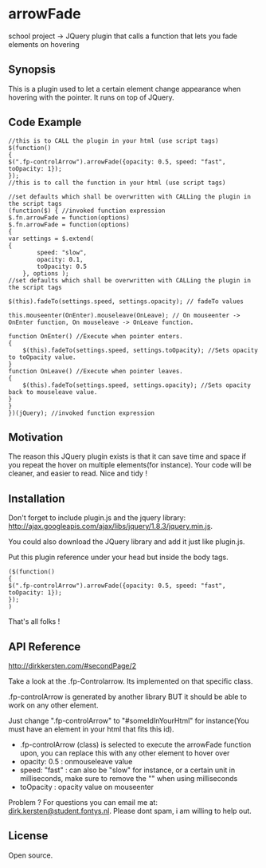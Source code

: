 # arrowFade
school project -> JQuery plugin that calls a function that lets you fade elements on hovering

## Synopsis

This is a plugin used to let a certain element change appearance when hovering with the pointer. It runs on top of JQuery. 


## Code Example

    //this is to CALL the plugin in your html (use script tags)
    $(function() 
    {
    $(".fp-controlArrow").arrowFade({opacity: 0.5, speed: "fast", toOpacity: 1});
    });
    //this is to call the function in your html (use script tags) 
    
    //set defaults which shall be overwritten with CALLing the plugin in the script tags
    (function($) { //invoked function expression
    $.fn.arrowFade = function(options)
    $.fn.arrowFade = function(options)
    {
    var settings = $.extend(
    {
            speed: "slow",
            opacity: 0.1,
            toOpacity: 0.5
        }, options );
    //set defaults which shall be overwritten with CALLing the plugin in the script tags
    
    $(this).fadeTo(settings.speed, settings.opacity); // fadeTo values 

    this.mouseenter(OnEnter).mouseleave(OnLeave); // On mouseenter -> OnEnter function, On mouseleave -> OnLeave function.
    
    function OnEnter() //Execute when pointer enters.
    {
        $(this).fadeTo(settings.speed, settings.toOpacity); //Sets opacity to toOpacity value.
    }
    function OnLeave() //Execute when pointer leaves.
    {
        $(this).fadeTo(settings.speed, settings.opacity); //Sets opacity back to mouseleave value.
    }
    }
    })(jQuery); //invoked function expression


## Motivation

The reason this JQuery plugin exists is that it can save time and space if you repeat the hover on multiple elements(for instance). Your code will be cleaner, and easier to read. Nice and tidy !


## Installation
Don't forget to include plugin.js and the jquery library: http://ajax.googleapis.com/ajax/libs/jquery/1.8.3/jquery.min.js.

You could also download the JQuery library and add it just like plugin.js.

Put this plugin reference under your head but inside the body tags. 

    ($(function() 
    {
    $(".fp-controlArrow").arrowFade({opacity: 0.5, speed: "fast", toOpacity: 1});
    });
    )  

That's all folks !

## API Reference

http://dirkkersten.com/#secondPage/2

Take a look at the .fp-Controlarrow. Its implemented on that specific class.

.fp-controlArrow is generated by another library BUT it should be able to work on any other element.

Just change ".fp-controlArrow" to "#someIdInYourHtml" for instance(You must have an element in your html that fits this id).


- .fp-controlArrow (class) is selected to execute the arrowFade function upon, you can replace this with any other element to hover over
- opacity: 0.5 : onmouseleave value
- speed: "fast" : can also be "slow" for instance, or a certain unit in milliseconds, make sure to remove the "" when using milliseconds
- toOpacity : opacity value on mouseenter


Problem ? For questions you can email me at: dirk.kersten@student.fontys.nl. Please dont spam, i am willing to help out.


## License

Open source. 





